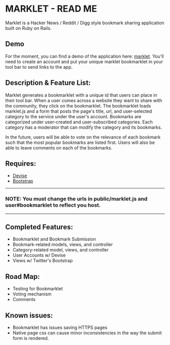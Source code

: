 # MARKLET - READ ME

Marklet is a Hacker News / Reddit / Digg style bookmark sharing application built on Ruby on Rails.

## Demo

For the moment, you can find a demo of the application here: [marklet](http://marklet.herokuapp.com/). You'll need to create an account and put your unique marklet bookmarklet in your tool bar to send links to the app.

## Description & Feature List:  

Marklet generates a bookmarklet with a unique id that users can place in their tool bar. When a user comes across a website they want to share with the community, they click on the bookmarklet. The bookmarklet loads marklet.js and a form that posts the page's title, url, and user-selected category to the service under the user's account. Bookmarks are categorized under user-created and user-subscribed categories. Each category has a moderator that can modify the category and its bookmarks. 

In the future, users will be able to vote on the relevance of each bookmark such that the most popular bookmarks are listed first. Users will also be able to leave comments on each of the bookmarks. 

## Requires: 

* [Devise](https://github.com/plataformatec/devise)
* [Bootstrap](https://github.com/twitter/bootstrap)

************************************************

### NOTE: You must change the urls in public/marklet.js and user#bookmarklet to reflect you host. 

************************************************


## Completed Features: 

* Bookmarklet and Bookmark Submission
* Bookmark-related models, views, and controller
* Category-related model, views, and controller
* User Accounts w/ Devise
* Views w/ Twitter's Bootstrap

## Road Map: 

* Testing for Bookmarklet
* Voting mechanism
* Comments 

## Known issues: 
* Bookmarklet has issues saving HTTPS pages
* Native page css can cause minor inconsistencies in the way the submit form is rendered. 
